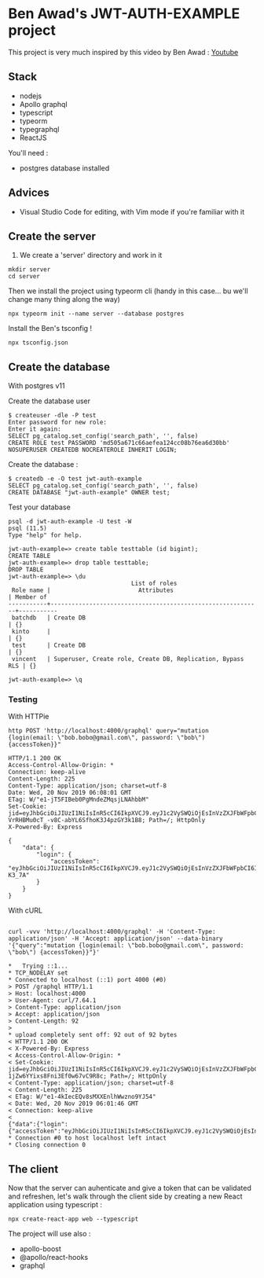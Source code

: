 # Ben Awad's JWT-AUTH-EXAMPLE project

This project is very much inspired by this video by Ben Awad : [Youtube](https://www.youtube.com/watch?v=25GS0MLT8JU)

## Stack

- nodejs
- Apollo graphql
- typescript
- typeorm
- typegraphql
- ReactJS

You'll need :

- postgres database installed

## Advices

- Visual Studio Code for editing, with Vim mode if you're familiar with it

## Create the server

1. We create a 'server' directory and work in it

```shell
mkdir server
cd server
```

Then we install the project using typeorm cli (handy in this case... bu we'll change many thing along the way)

```shell
npx typeorm init --name server --database postgres
```

Install the Ben's tsconfig !

```shell
npx tsconfig.json
```

## Create the database

With postgres v11

Create the database user

```shell
$ createuser -dle -P test
Enter password for new role:
Enter it again:
SELECT pg_catalog.set_config('search_path', '', false)
CREATE ROLE test PASSWORD 'md505a671c66aefea124cc08b76ea6d30bb' NOSUPERUSER CREATEDB NOCREATEROLE INHERIT LOGIN;
```

Create the database :

```shell
$ createdb -e -O test jwt-auth-example
SELECT pg_catalog.set_config('search_path', '', false)
CREATE DATABASE "jwt-auth-example" OWNER test;
```

Test your database

```shell
psql -d jwt-auth-example -U test -W
psql (11.5)
Type "help" for help.

jwt-auth-example=> create table testtable (id bigint);
CREATE TABLE
jwt-auth-example=> drop table testtable;
DROP TABLE
jwt-auth-example=> \du
                                   List of roles
 Role name |                         Attributes                         | Member of
-----------+------------------------------------------------------------+-----------
 batchdb   | Create DB                                                  | {}
 kinto     |                                                            | {}
 test      | Create DB                                                  | {}
 vincent   | Superuser, Create role, Create DB, Replication, Bypass RLS | {}

jwt-auth-example=> \q
```

### Testing

With HTTPie

```shell
http POST 'http://localhost:4000/graphql' query="mutation {login(email: \"bob.bobo@gmail.com\", password: \"bob\") {accessToken}}"

HTTP/1.1 200 OK
Access-Control-Allow-Origin: *
Connection: keep-alive
Content-Length: 225
Content-Type: application/json; charset=utf-8
Date: Wed, 20 Nov 2019 06:08:01 GMT
ETag: W/"e1-jT5FIBeb0PgMndeZMqsjLNAhbbM"
Set-Cookie: jid=eyJhbGciOiJIUzI1NiIsInR5cCI6IkpXVCJ9.eyJ1c2VySWQiOjEsInVzZXJFbWFpbCI6ImJvYi5ib2JvQGdtYWlsLmNvbSIsImlhdCI6MTU3NDIzMDA4MSwiZXhwIjoxNTc0ODM0ODgxfQ.cUbq-VrRHBMu0cT_-v8C-abYL6SfhoK3J4pzGY3k1B8; Path=/; HttpOnly
X-Powered-By: Express

{
    "data": {
        "login": {
            "accessToken": "eyJhbGciOiJIUzI1NiIsInR5cCI6IkpXVCJ9.eyJ1c2VySWQiOjEsInVzZXJFbWFpbCI6ImJvYi5ib2JvQGdtYWlsLmNvbSIsImlhdCI6MTU3NDIzMDA4MSwiZXhwIjoxNTc0MjMwOTgxfQ.4ov_Z3GwoPwiDYqK3Nqd55xhN1ET0DTE76Yo4-K3_7A"
        }
    }
}
```

With cURL

```shell

curl -vvv 'http://localhost:4000/graphql' -H 'Content-Type: application/json' -H 'Accept: application/json' --data-binary '{"query":"mutation {login(email: \"bob.bobo@gmail.com\", password: \"bob\") {accessToken}}"}'

*   Trying ::1...
* TCP_NODELAY set
* Connected to localhost (::1) port 4000 (#0)
> POST /graphql HTTP/1.1
> Host: localhost:4000
> User-Agent: curl/7.64.1
> Content-Type: application/json
> Accept: application/json
> Content-Length: 92
>
* upload completely sent off: 92 out of 92 bytes
< HTTP/1.1 200 OK
< X-Powered-By: Express
< Access-Control-Allow-Origin: *
< Set-Cookie: jid=eyJhbGciOiJIUzI1NiIsInR5cCI6IkpXVCJ9.eyJ1c2VySWQiOjEsInVzZXJFbWFpbCI6ImJvYi5ib2JvQGdtYWlsLmNvbSIsImlhdCI6MTU3NDIyOTcwNiwiZXhwIjoxNTc0ODM0NTA2fQ.7ZrfZoQJeRamx3G-1jZw6YYixs8Fni3Ef0w67vC9R8c; Path=/; HttpOnly
< Content-Type: application/json; charset=utf-8
< Content-Length: 225
< ETag: W/"e1-4kIecEQv8sMXXEnlhWwzno9YJ54"
< Date: Wed, 20 Nov 2019 06:01:46 GMT
< Connection: keep-alive
<
{"data":{"login":{"accessToken":"eyJhbGciOiJIUzI1NiIsInR5cCI6IkpXVCJ9.eyJ1c2VySWQiOjEsInVzZXJFbWFpbCI6ImJvYi5ib2JvQGdtYWlsLmNvbSIsImlhdCI6MTU3NDIyOTcwNiwiZXhwIjoxNTc0MjMwNjA2fQ.qXQhE9A0vTvVIz2j7Za1i3hiQikE8PobOceEj2YJ2f0"}}}
* Connection #0 to host localhost left intact
* Closing connection 0

```

## The client

Now that the server can auhenticate and give a token that can be validated and refreshen, let's walk through the client side by creating a new React application using typescript :

```shell
npx create-react-app web --typescript
```

The project will use also :

- apollo-boost
- @apollo/react-hooks
- graphql
